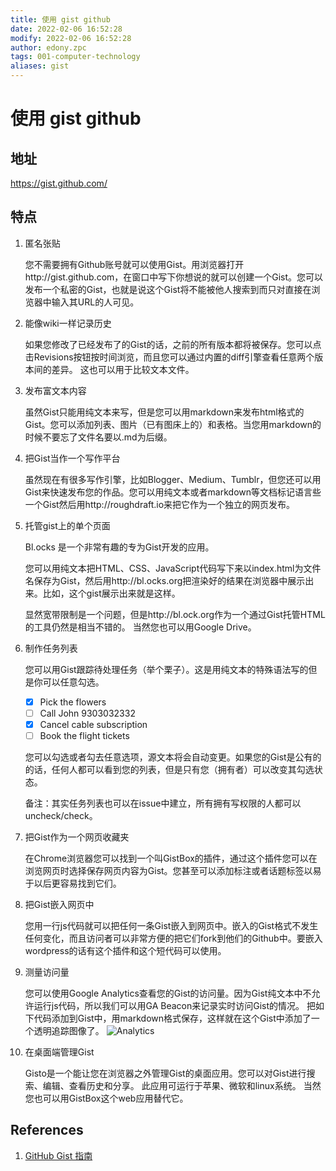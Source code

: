 ```yaml
---
title: 使用 gist github
date: 2022-02-06 16:52:28
modify: 2022-02-06 16:52:28
author: edony.zpc
tags: 001-computer-technology
aliases: gist
---
```


# 使用 gist github
## 地址
https://gist.github.com/

## 特点
1. 匿名张贴

	您不需要拥有Github账号就可以使用Gist。用浏览器打开http://gist.github.com，在窗口中写下你想说的就可以创建一个Gist。您可以发布一个私密的Gist，也就是说这个Gist将不能被他人搜索到而只对直接在浏览器中输入其URL的人可见。

2. 能像wiki一样记录历史

	如果您修改了已经发布了的Gist的话，之前的所有版本都将被保存。您可以点击Revisions按钮按时间浏览，而且您可以通过内置的diff引擎查看任意两个版本间的差异。 这也可以用于比较文本文件。

3. 发布富文本内容

	虽然Gist只能用纯文本来写，但是您可以用markdown来发布html格式的Gist。您可以添加列表、图片（已有图床上的）和表格。当您用markdown的时候不要忘了文件名要以.md为后缀。

4. 把Gist当作一个写作平台

	虽然现在有很多写作引擎，比如Blogger、Medium、Tumblr，但您还可以用Gist来快速发布您的作品。您可以用纯文本或者markdown等文档标记语言些一个Gist然后用http://roughdraft.io来把它作为一个独立的网页发布。

5. 托管gist上的单个页面

	Bl.ocks 是一个非常有趣的专为Gist开发的应用。

	您可以用纯文本把HTML、CSS、JavaScript代码写下来以index.html为文件名保存为Gist，然后用http://bl.ocks.org把渲染好的结果在浏览器中展示出来。比如，这个gist展示出来就是这样。

	显然宽带限制是一个问题，但是http://bl.ock.org作为一个通过Gist托管HTML的工具仍然是相当不错的。 当然您也可以用Google Drive。

6. 制作任务列表

	您可以用Gist跟踪待处理任务（举个栗子）。这是用纯文本的特殊语法写的但是你可以任意勾选。

	- [x] Pick the flowers
	- [ ] Call John 9303032332
	- [x] Cancel cable subscription
	- [ ] Book the flight tickets

	您可以勾选或者勾去任意选项，源文本将会自动变更。如果您的Gist是公有的的话，任何人都可以看到您的列表，但是只有您（拥有者）可以改变其勾选状态。

	备注：其实任务列表也可以在issue中建立，所有拥有写权限的人都可以uncheck/check。

7. 把Gist作为一个网页收藏夹

	在Chrome浏览器您可以找到一个叫GistBox的插件，通过这个插件您可以在浏览网页时选择保存网页内容为Gist。您甚至可以添加标注或者话题标签以易于以后更容易找到它们。

8. 把Gist嵌入网页中

	您用一行js代码就可以把任何一条Gist嵌入到网页中。嵌入的Gist格式不发生任何变化，而且访问者可以非常方便的把它们fork到他们的Github中。要嵌入wordpress的话有这个插件和这个短代码可以使用。

9. 测量访问量

	您可以使用Google Analytics查看您的Gist的访问量。因为Gist纯文本中不允许运行js代码，所以我们可以用GA Beacon来记录实时访问Gist的情况。
	把如下代码添加到Gist中，用markdown格式保存，这样就在这个Gist中添加了一个透明追踪图像了。
![Analytics](https://ga-beacon.appspot.com/UA-XXXXX-X/gist-id?pixel)

10. 在桌面端管理Gist

	Gisto是一个能让您在浏览器之外管理Gist的桌面应用。您可以对Gist进行搜索、编辑、查看历史和分享。 此应用可运行于苹果、微软和linux系统。 当然您也可以用GistBox这个web应用替代它。


## References
1. [GitHub Gist 指南](https://gist.github.com/zhixingchou/edfade09eb64c0d2c2ee)